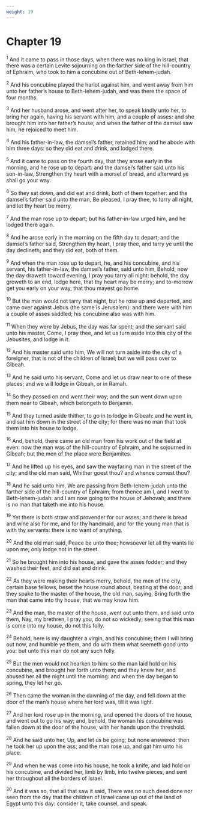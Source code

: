 ```yaml
---
weight: 19
---
```


# Chapter 19

<sup>1</sup> And it came to pass in those days, when there was no king in Israel, that there was a certain Levite sojourning on the farther side of the hill-country of Ephraim, who took to him a concubine out of Beth-lehem-judah. 

<sup>2</sup> And his concubine played the harlot against him, and went away from him unto her father’s house to Beth-lehem-judah, and was there the space of four months. 

<sup>3</sup> And her husband arose, and went after her, to speak kindly unto her, to bring her again, having his servant with him, and a couple of asses: and she brought him into her father’s house; and when the father of the damsel saw him, he rejoiced to meet him. 

<sup>4</sup> And his father-in-law, the damsel’s father, retained him; and he abode with him three days: so they did eat and drink, and lodged there. 

<sup>5</sup> And it came to pass on the fourth day, that they arose early in the morning, and he rose up to depart: and the damsel’s father said unto his son-in-law, Strengthen thy heart with a morsel of bread, and afterward ye shall go your way. 

<sup>6</sup> So they sat down, and did eat and drink, both of them together: and the damsel’s father said unto the man, Be pleased, I pray thee, to tarry all night, and let thy heart be merry. 

<sup>7</sup> And the man rose up to depart; but his father-in-law urged him, and he lodged there again. 

<sup>8</sup> And he arose early in the morning on the fifth day to depart; and the damsel’s father said, Strengthen thy heart, I pray thee, and tarry ye until the day declineth; and they did eat, both of them. 

<sup>9</sup> And when the man rose up to depart, he, and his concubine, and his servant, his father-in-law, the damsel’s father, said unto him, Behold, now the day draweth toward evening, I pray you tarry all night: behold, the day groweth to an end, lodge here, that thy heart may be merry; and to-morrow get you early on your way, that thou mayest go home. 

<sup>10</sup> But the man would not tarry that night, but he rose up and departed, and came over against Jebus (the same is Jerusalem): and there were with him a couple of asses saddled; his concubine also was with him. 

<sup>11</sup> When they were by Jebus, the day was far spent; and the servant said unto his master, Come, I pray thee, and let us turn aside into this city of the Jebusites, and lodge in it. 

<sup>12</sup> And his master said unto him, We will not turn aside into the city of a foreigner, that is not of the children of Israel; but we will pass over to Gibeah. 

<sup>13</sup> And he said unto his servant, Come and let us draw near to one of these places; and we will lodge in Gibeah, or in Ramah. 

<sup>14</sup> So they passed on and went their way; and the sun went down upon them near to Gibeah, which belongeth to Benjamin. 

<sup>15</sup> And they turned aside thither, to go in to lodge in Gibeah: and he went in, and sat him down in the street of the city; for there was no man that took them into his house to lodge. 

<sup>16</sup> And, behold, there came an old man from his work out of the field at even: now the man was of the hill-country of Ephraim, and he sojourned in Gibeah; but the men of the place were Benjamites. 

<sup>17</sup> And he lifted up his eyes, and saw the wayfaring man in the street of the city; and the old man said, Whither goest thou? and whence comest thou? 

<sup>18</sup> And he said unto him, We are passing from Beth-lehem-judah unto the farther side of the hill-country of Ephraim; from thence am I, and I went to Beth-lehem-judah: and I am now going to the house of Jehovah; and there is no man that taketh me into his house. 

<sup>19</sup> Yet there is both straw and provender for our asses; and there is bread and wine also for me, and for thy handmaid, and for the young man that is with thy servants: there is no want of anything. 

<sup>20</sup> And the old man said, Peace be unto thee; howsoever let all thy wants lie upon me; only lodge not in the street. 

<sup>21</sup> So he brought him into his house, and gave the asses fodder; and they washed their feet, and did eat and drink. 

<sup>22</sup> As they were making their hearts merry, behold, the men of the city, certain base fellows, beset the house round about, beating at the door; and they spake to the master of the house, the old man, saying, Bring forth the man that came into thy house, that we may know him. 

<sup>23</sup> And the man, the master of the house, went out unto them, and said unto them, Nay, my brethren, I pray you, do not so wickedly; seeing that this man is come into my house, do not this folly. 

<sup>24</sup> Behold, here is my daughter a virgin, and his concubine; them I will bring out now, and humble ye them, and do with them what seemeth good unto you: but unto this man do not any such folly. 

<sup>25</sup> But the men would not hearken to him: so the man laid hold on his concubine, and brought her forth unto them; and they knew her, and abused her all the night until the morning: and when the day began to spring, they let her go. 

<sup>26</sup> Then came the woman in the dawning of the day, and fell down at the door of the man’s house where her lord was, till it was light. 

<sup>27</sup> And her lord rose up in the morning, and opened the doors of the house, and went out to go his way; and, behold, the woman his concubine was fallen down at the door of the house, with her hands upon the threshold. 

<sup>28</sup> And he said unto her, Up, and let us be going; but none answered: then he took her up upon the ass; and the man rose up, and gat him unto his place. 

<sup>29</sup> And when he was come into his house, he took a knife, and laid hold on his concubine, and divided her, limb by limb, into twelve pieces, and sent her throughout all the borders of Israel. 

<sup>30</sup> And it was so, that all that saw it said, There was no such deed done nor seen from the day that the children of Israel came up out of the land of Egypt unto this day: consider it, take counsel, and speak. 


